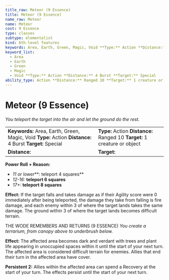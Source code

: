 ```yaml
---
title_raw: Meteor (9 Essence)
title: Meteor (9 Essence)
name_raw: Meteor
name: Meteor
cost: 9 Essence
type: classes
subtype: elementalist
kind: 6th-level features
keywords: Area, Earth, Green, Magic, Void **Type:** Action **Distance:** 4 Burst **Target:** Special
keyword_list:
  - Area
  - Earth
  - Green
  - Magic
  - Void **Type:** Action **Distance:** 4 Burst **Target:** Special
ability_type: Action **Distance:** Ranged 10 **Target:** 1 creature or object
---
```


# Meteor (9 Essence)

*You teleport the target into the air and let the ground do the rest.*

|                                                                                                          |                                                                           |
| :------------------------------------------------------------------------------------------------------- | :------------------------------------------------------------------------ |
| **Keywords:** Area, Earth, Green, Magic, Void **Type:** Action **Distance:** 4 Burst **Target:** Special | **Type:** Action **Distance:** Ranged 10 **Target:** 1 creature or object |
| **Distance:**                                                                                            | **Target:**                                                               |

**Power Roll + Reason:**

- *11 or lower*\*\*: teleport 4 squares\*\*
- *12-16:* **teleport 6 squares**
- *17+:* **teleport 8 squares**

**Effect:** If the target falls and takes damage as if their Agility score were 0 immediately after being teleported, the damage they take from falling is fire damage, and each enemy within 3 of where the target lands takes the same damage. The ground within 3 of where the target lands becomes difficult terrain.

THE WODE REMEMBERS AND RETURNS (9 ESSENCE) *You create a terrarium, from canopy above to underbrush below.*

**Effect:** The affected area becomes dark and verdant with trees and plant life appearing in unoccupied spaces within it until the start of your next turn. The affected area is considered difficult terrain for enemies. Allies that end their turn in the affected area have cover.

**Persistent 2:** Allies within the affected area can spend a Recovery at the start of your turn. The effects persist until the start of your next turn.
